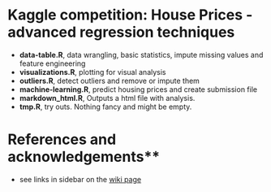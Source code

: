 # Kaggle competition: House Prices - advanced regression techniques
- **data-table.R**, data wrangling, basic statistics, impute missing values and feature engineering
- **visualizations.R**, plotting for visual analysis
- **outliers.R**, detect outliers and remove or impute them
- **machine-learning.R**, predict housing prices and create submission file
- **markdown_html.R**, Outputs a html file with analysis.
- **tmp.R**, try outs. Nothing fancy and might be empty.

# References and acknowledgements**
- see links in sidebar on the [wiki page](https://github.com/BartBoerman/dataCave/wiki)
